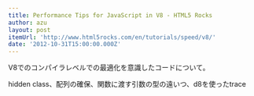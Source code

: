 ```yaml
---
title: Performance Tips for JavaScript in V8 - HTML5 Rocks
author: azu
layout: post
itemUrl: 'http://www.html5rocks.com/en/tutorials/speed/v8/'
date: '2012-10-31T15:00:00.000Z'
---
```

V8でのコンパイラレベルでの最適化を意識したコードについて。

hidden class、配列の確保、関数に渡す引数の型の遠いつ、d8を使ったtrace

